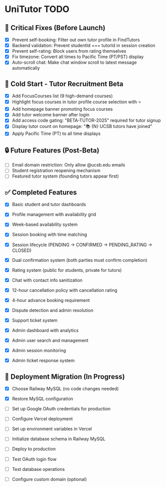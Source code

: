 # UniTutor TODO

## 🔴 Critical Fixes (Before Launch)

- [x] Prevent self-booking: Filter out own tutor profile in FindTutors
- [x] Backend validation: Prevent studentId === tutorId in session creation
- [x] Prevent self-rating: Block users from rating themselves
- [x] Fix timezone: Convert all times to Pacific Time (PT/PST) display
- [x] Auto-scroll chat: Make chat window scroll to latest message automatically

## 🎯 Cold Start - Tutor Recruitment Beta

- [x] Add FocusCourses list (9 high-demand courses)
- [x] Highlight focus courses in tutor profile course selection with ⭐
- [x] Add homepage banner promoting focus courses
- [x] Add tutor welcome banner after login
- [x] Add access code gating: "BETA-TUTOR-2025" required for tutor signup
- [x] Display tutor count on homepage: "📚 {N} UCSB tutors have joined"
- [x] Apply Pacific Time (PT) to all time displays

## 🔒 Future Features (Post-Beta)

- [ ] Email domain restriction: Only allow @ucsb.edu emails
- [ ] Student registration reopening mechanism
- [ ] Featured tutor system (founding tutors appear first)

## ✅ Completed Features

- [x] Basic student and tutor dashboards
- [x] Profile management with availability grid
- [x] Week-based availability system
- [x] Session booking with time matching
- [x] Session lifecycle (PENDING → CONFIRMED → PENDING_RATING → CLOSED)
- [x] Dual confirmation system (both parties must confirm completion)
- [x] Rating system (public for students, private for tutors)
- [x] Chat with contact info sanitization
- [x] 12-hour cancellation policy with cancellation rating
- [x] 4-hour advance booking requirement
- [x] Dispute detection and admin resolution
- [x] Support ticket system
- [x] Admin dashboard with analytics
- [x] Admin user search and management
- [x] Admin session monitoring
- [x] Admin ticket response system



## 🚀 Deployment Migration (In Progress)

- [x] Choose Railway MySQL (no code changes needed)
- [x] Restore MySQL configuration
- [ ] Set up Google OAuth credentials for production
- [ ] Configure Vercel deployment
- [ ] Set up environment variables in Vercel
- [ ] Initialize database schema in Railway MySQL
- [ ] Deploy to production
- [ ] Test OAuth login flow
- [ ] Test database operations
- [ ] Configure custom domain (optional)

